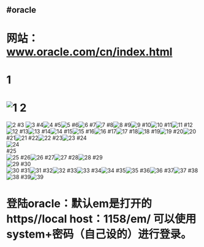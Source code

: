 
#oracle
----
网站：www.oracle.com/cn/index.html
====
1
=
![1](dig/1.png)
2
=
![2](dig/2.png)
#3
![3](dig/3.png)
#4![4](dig/4.png)
#5![5](dig/5.png)
#6![6](dig/6.png)
#7![7](dig/7.png)
#8![8](dig/8.png)
#9![9](dig/9.png)
#10![10](dig/10.png)
#11![11](dig/11.png)
#12![12](dig/12.png)
#13![13](dig/13.png)
#14![14](dig/14.png)
#15![15](dig/15.png)
#16![16](dig/16.png)
#17![17](dig/17.png)
#18![18](dig/18.png)
#19![19](dig/19.png)
#20![20](dig/20.png)
#21![21](dig/21.png)
#22![22](dig/23.png)
#23![23](dig/23.png)
#24<br>![24](dig/24.png)<br>
#25<br>![25](dig/25.png)
#26![26](dig/26.png)
#27![27](dig/27.png)
#28![28](dig/28.png)
#29<br>![29](dig/29.png)
#30<br>![30](dig/30.png)
#31![31](dig/31.png)
#32![32](dig/32.png)
#33![33](dig/33.png)
#34![34](dig/34.png)
#35![35](dig/35.png)
#36![36](dig/36.png)
#37![37](dig/37.png)
#38![38](dig/38.png)
#39![39](dig/39.png)

登陆oracle：默认em是打开的https//local host：1158/em/  可以使用system+密码（自己设的）进行登录。
==